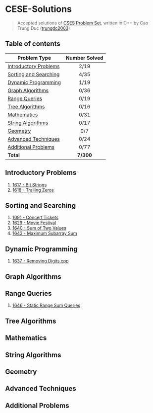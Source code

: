# CESE-Solutions
> Accepted solutions of [CSES Problem Set](https://cses.fi/problemset/), written in C++ by Cao Trung Duc ([trungdc2003](https://cses.fi/user/105392))

## Table of contents
|                  Problem Type                   | Number Solved |
|-------------------------------------------------|:-------------:|
| [Introductory Problems](#Introductory-Problems) |      2/19     |
| [Sorting and Searching](#Sorting-and-Searching) |      4/35     |
| [Dynamic Programming](#Dynamic-Programming)     |      1/19     |
| [Graph Algorithms](#Graph-Algorithms)           |      0/36     |
| [Range Queries](#Range-Queries)                 |      0/19     |
| [Tree Algorithms](#Tree-Algorithms)             |      0/16     |
| [Mathematics](#Mathematic)                      |      0/31     |
| [String Algorithms](#String-Algorithms)         |      0/17     |
| [Geometry](#Geometry)                           |      0/7      |
| [Advanced Techniques](#Advanced-Techniques)     |      0/24     |
| [Additional Problems](#Additional-Problems)     |      0/77     |
| **Total**                                       |   **7/300**   |

## Introductory Problems
1. [1617 - Bit Strings](source/1617%20-%20Bit%20Strings.cpp)
2. [1618 - Trailing Zeros](source/1618%20-%20Trailing%20Zeros.cpp)

## Sorting and Searching
1. [1091 - Concert Tickets](source/1091%20-%20Concert%20Tickets.cpp)
2. [1629 - Movie Festival](source/1629%20-%20Movie%20Festival.cpp)
3. [1640 - Sum of Two Values](source/1640%20-%20Sum%20of%20Two%20Values.cpp)
4. [1643 - Maximum Subarray Sum](source/1643%20-%20Maximum%20Subarray%20Sum.cpp)

## Dynamic Programming
1. [1637 - Removing Digits.cpp](source/1637%20-%20Removing%20Digits.cpp)

## Graph Algorithms

## Range Queries
1. [1646 - Static Range Sum Queries](source/1646%20-%20Static%20Range%20Sum%20Queries.cpp)

## Tree Algorithms

## Mathematics

## String Algorithms

## Geometry

## Advanced Techniques

## Additional Problems
